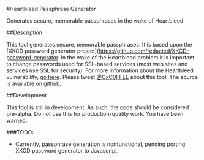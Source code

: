 #Heartbleed Passphrase Generator

Generates secure, memorable passphrases in the wake of Heartbleed

##Description

This tool generates secure, memorable passphrases. It is based upon the [XKCD password generator project](https://github.com/redacted/XKCD-password-generator. In the wake of the Heartbleed problem it is important to change passwords used for SSL-based services (most web sites and services use SSL for security). For more information about the Heartbleed vulnerability, [go here](http://heartbleed.com/). Please tweet [@OxC0FFEE](http://twitter.com/OxC0FFEE) about this tool. The source is [available on github](https://github.com/kimslawson/heartbleed-passphrase).

##Development

This tool is still in development. As such, the code should be considered pre-alpha. Do not use this for production-quality work. You have been warned.

###TODO:

* Currently, passphrase generation is nonfunctional, pending porting XKCD password generator to Javascript.
